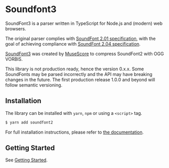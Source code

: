 # Soundfont3

SoundFont3 is a parser written in TypeScript for Node.js and (modern) web browsers. 

The original parser complies with [SoundFont 2.01 specification](http://www.synthfont.com/SFSPEC21.PDF), with the goal of achieving compliance with [SoundFont 2.04 specification](http://www.synthfont.com/sfspec24.pdf).

[SoundFont3](https://github.com/musescore/sftools) was created by [MuseScore](https://musescore.org/en) to compress SoundFont2 with OGG VORBIS.

This library is not production ready, hence the version 0.x.x. Some SoundFonts may be parsed incorrectly and the API may have breaking changes in the future. The first production release 1.0.0 and beyond will follow semantic versioning.

## Installation

The library can be installed with `yarn`, `npm` or using a `<script>` tag.

```bash
$ yarn add soundfont2
```

For full installation instructions, please refer to [the documentation](https://mrtenz.github.io/soundfont2/getting-started/installation.html).

## Getting Started

See [Getting Started](https://mrtenz.github.io/soundfont2/getting-started/).
